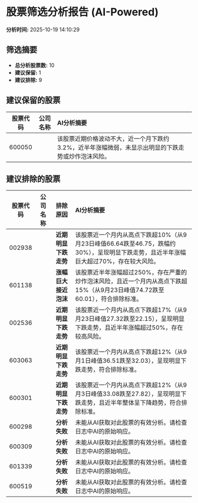 # 股票筛选分析报告 (AI-Powered)

**分析时间:** 2025-10-19 14:10:29

## 筛选摘要

- **总分析股票数:** 10
- **建议保留:** 1
- **建议排除:** 9

## 建议保留的股票

| 股票代码 | 公司名称 | AI分析摘要 |
|:---:|:---:|:---|
| 600050 |  | 该股票近期价格波动不大，近一个月下跌约3.2%，近半年涨幅微弱，未显示出明显的下跌走势或炒作泡沫风险。 |

## 建议排除的股票

| 股票代码 | 公司名称 | 排除原因 | AI分析摘要 |
|:---:|:---:|:---:|:---|
| 002938 |  | **近期明显下跌走势** | 该股票近一个月内从高点下跌超10%（从9月23日峰值66.64跌至46.75，跌幅约30%），呈现明显下跌走势，且近半年涨幅巨大超过70%，存在较大风险。 |
| 601138 |  | **涨幅巨大接近泡沫** | 该股票近半年涨幅超过250%，存在严重的炒作泡沫风险，且近一个月内从高点下跌超15%（从9月23日峰值74.72跌至60.01），符合排除标准。 |
| 002536 |  | **近期明显下跌走势** | 该股票近一个月内从高点下跌超17%（从9月23日峰值27.32跌至22.15），呈现明显下跌走势，且近半年涨幅超过50%，存在较高风险。 |
| 603063 |  | **近期明显下跌走势** | 该股票近一个月内从高点下跌超12%（从9月1日峰值36.51跌至32.03），呈现明显下跌走势，符合排除标准。 |
| 600301 |  | **近期明显下跌走势** | 该股票近一个月内从高点下跌超12%（从9月3日峰值33.08跌至27.82），呈现明显下跌走势，且近半年整体呈下降趋势，符合排除标准。 |
| 600298 |  | **分析失败** | 未能从AI获取对此股票的有效分析。请检查日志中AI的原始响应。 |
| 600309 |  | **分析失败** | 未能从AI获取对此股票的有效分析。请检查日志中AI的原始响应。 |
| 601339 |  | **分析失败** | 未能从AI获取对此股票的有效分析。请检查日志中AI的原始响应。 |
| 600519 |  | **分析失败** | 未能从AI获取对此股票的有效分析。请检查日志中AI的原始响应。 |
